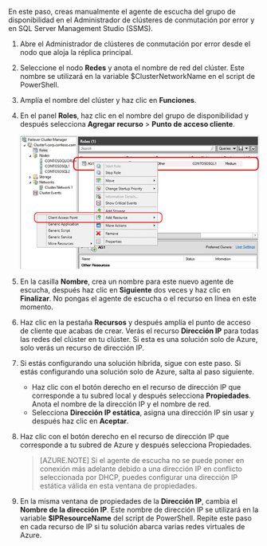 En este paso, creas manualmente el agente de escucha del grupo de disponibilidad en el Administrador de clústeres de conmutación por error y en SQL Server Management Studio (SSMS).

1. Abre el Administrador de clústeres de conmutación por error desde el nodo que aloja la réplica principal.

1. Seleccione el nodo **Redes** y anota el nombre de red del clúster. Este nombre se utilizará en la variable $ClusterNetworkName en el script de PowerShell.

1. Amplía el nombre del clúster y haz clic en **Funciones**.

1. En el panel **Roles**, haz clic en el nombre del grupo de disponibilidad y después selecciona **Agregar recurso** > **Punto de acceso cliente**.

	![Agrega un Punto de acceso cliente para el Grupo de disponibilidad](./media/virtual-machines-sql-server-configure-alwayson-availability-group-listener/IC678769.gif)

1. En la casilla **Nombre**, crea un nombre para este nuevo agente de escucha, después haz clic en **Siguiente** dos veces y haz clic en **Finalizar**. No pongas el agente de escucha o el recurso en línea en este momento.

1. Haz clic en la pestaña **Recursos** y después amplía el punto de acceso de cliente que acabas de crear. Verás el recurso **Dirección IP** para todas las redes del clúster en tu clúster. Si esta es una solución solo de Azure, solo verás un recurso de dirección IP.

1. Si estás configurando una solución híbrida, sigue con este paso. Si estás configurando una solución solo de Azure, salta al paso siguiente.
	 - Haz clic con el botón derecho en el recurso de dirección IP que corresponde a tu subred local y después selecciona **Propiedades**. Anota el nombre de la dirección IP y el nombre de red.
	 - Selecciona **Dirección IP estática**, asigna una dirección IP sin usar y después haz clic en **Aceptar**.

1. Haz clic con el botón derecho en el recurso de dirección IP que corresponde a tu subred de Azure y después selecciona Propiedades.
	>[AZURE.NOTE] Si el agente de escucha no se puede poner en conexión más adelante debido a una dirección IP en conflicto seleccionada por DHCP, puedes configurar una dirección IP estática válida en esta ventana de propiedades.

1. En la misma ventana de propiedades de la **Dirección IP**, cambia el **Nombre de la dirección IP**. Este nombre de dirección IP se utilizará en la variable **$IPResourceName** del script de PowerShell. Repite este paso en cada recurso de IP si tu solución abarca varias redes virtuales de Azure.
<!----------HONumber=Oct15_HO3-->